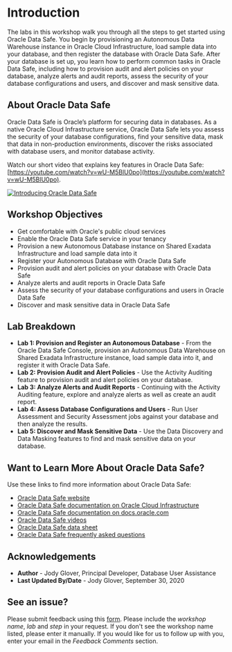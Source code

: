﻿
# Introduction

The labs in this workshop walk you through all the steps to get started using Oracle Data Safe. You begin by provisioning an Autonomous Data Warehouse instance in Oracle Cloud Infrastructure, load sample data into your database, and then register the database with Oracle Data Safe. After your database is set up, you learn how to perform common tasks in Oracle Data Safe, including how to provision audit and alert policies on your database, analyze alerts and audit reports, assess the security of your database configurations and users, and discover and mask sensitive data.

## About Oracle Data Safe


Oracle Data Safe is Oracle’s platform for securing data in databases. As a native Oracle Cloud Infrastructure service, Oracle Data Safe lets you assess the security of your database configurations, find your sensitive data, mask that data in non-production environments, discover the risks associated with database users, and monitor database activity.


Watch our short video that explains key features in Oracle Data Safe: [https://youtube.com/watch?v=wU-M5BlU0po](https://youtube.com/watch?v=wU-M5BlU0po).

[![Introducing Oracle Data Safe](https://img.youtube.com/vi/wU-M5BlU0po/0.jpg)](http://www.youtube.com/watch?v=wU-M5BlU0po)






## Workshop Objectives



- Get comfortable with Oracle's public cloud services
- Enable the Oracle Data Safe service in your tenancy
- Provision a new Autonomous Database instance on Shared Exadata Infrastructure and load sample data into it
- Register your Autonomous Database with Oracle Data Safe
- Provision audit and alert policies on your database with Oracle Data Safe
- Analyze alerts and audit reports in Oracle Data Safe
- Assess the security of your database configurations and users in Oracle Data Safe
- Discover and mask sensitive data in Oracle Data Safe


## Lab Breakdown



- **Lab 1: Provision and Register an Autonomous Database** - From the Oracle Data Safe Console, provision an Autonomous Data Warehouse on Shared Exadata Infrastructure instance, load sample data into it, and register it with Oracle Data Safe.
- **Lab 2: Provision Audit and Alert Policies** - Use the Activity Auditing feature to provision audit and alert policies on your database.
- **Lab 3: Analyze Alerts and Audit Reports** - Continuing with the Activity Auditing feature, explore and analyze alerts as well as create an audit report.
- **Lab 4: Assess Database Configurations and Users** - Run User Assessment and Security Assessment jobs against your database and then analyze the results.
- **Lab 5: Discover and Mask Sensitive Data** - Use the Data Discovery and Data Masking features to find and mask sensitive data on your database.


## Want to Learn More About Oracle Data Safe?


Use these links to find more information about Oracle Data Safe:



- [Oracle Data Safe website](https://www.oracle.com/database/technologies/security/data-safe.html)
- [Oracle Data Safe documentation on Oracle Cloud Infrastructure](https://docs.cloud.oracle.com/en-us/iaas/data-safe/index.html)
- [Oracle Data Safe documentation on docs.oracle.com](https://docs.oracle.com/en/cloud/paas/data-safe/udscs/index.html)
- [Oracle Data Safe videos](https://docs.oracle.com/en/cloud/paas/data-safe/videos.html)
- [Oracle Data Safe data sheet](https://www.oracle.com/a/tech/docs/dbsec/data-safe/ds-security-data-safe.pdf)
- [Oracle Data Safe frequently asked questions](https://www.oracle.com/a/tech/docs/dbsec/data-safe/faq-security-data-safe.pdf)


## Acknowledgements



- **Author** - Jody Glover, Principal Developer, Database User Assistance
- **Last Updated By/Date** - Jody Glover, September 30, 2020


## See an issue?


Please submit feedback using this <a  href="https://apexapps.oracle.com/pls/apex/f?p=133:1:::::P1_FEEDBACK:1" >form</a>. Please include the *workshop name*, *lab* and *step* in your request. If you don't see the workshop name listed, please enter it manually. If you would like for us to follow up with you, enter your email in the *Feedback Comments* section.
